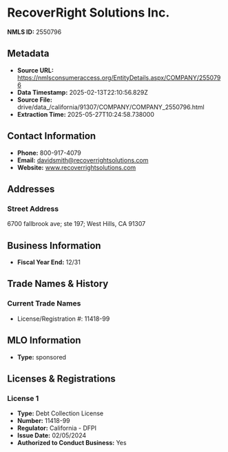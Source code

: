 # RecoverRight Solutions Inc.

**NMLS ID:** 2550796

## Metadata
- **Source URL:** https://nmlsconsumeraccess.org/EntityDetails.aspx/COMPANY/2550796
- **Data Timestamp:** 2025-02-13T22:10:56.829Z
- **Source File:** drive/data_/california/91307/COMPANY/COMPANY_2550796.html
- **Extraction Time:** 2025-05-27T10:24:58.738000

## Contact Information
- **Phone:** 800-917-4079
- **Email:** davidsmith@recoverrightsolutions.com
- **Website:** www.recoverrightsolutions.com

## Addresses
### Street Address
6700 fallbrook ave; ste 197; West Hills, CA 91307

## Business Information
- **Fiscal Year End:** 12/31

## Trade Names & History
### Current Trade Names
- License/Registration #: 11418-99

## MLO Information
- **Type:** sponsored

## Licenses & Registrations

### License 1
- **Type:** Debt Collection License
- **Number:** 11418-99
- **Regulator:** California - DFPI
- **Issue Date:** 02/05/2024
- **Authorized to Conduct Business:** Yes

